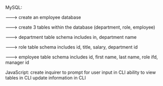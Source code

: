 MySQL:

---> create an employee database

---> create 3 tables within the database (department, role, employee)

---> department table schema includes in, department name

---> role table schema includes id, title, salary, department id

---> employee table schema includes id, first name, last name, role ifd, manager id

JavaScript: 
create inquirer to prompt for user input in CLI
ability to view tables in CLI
update information in CLI